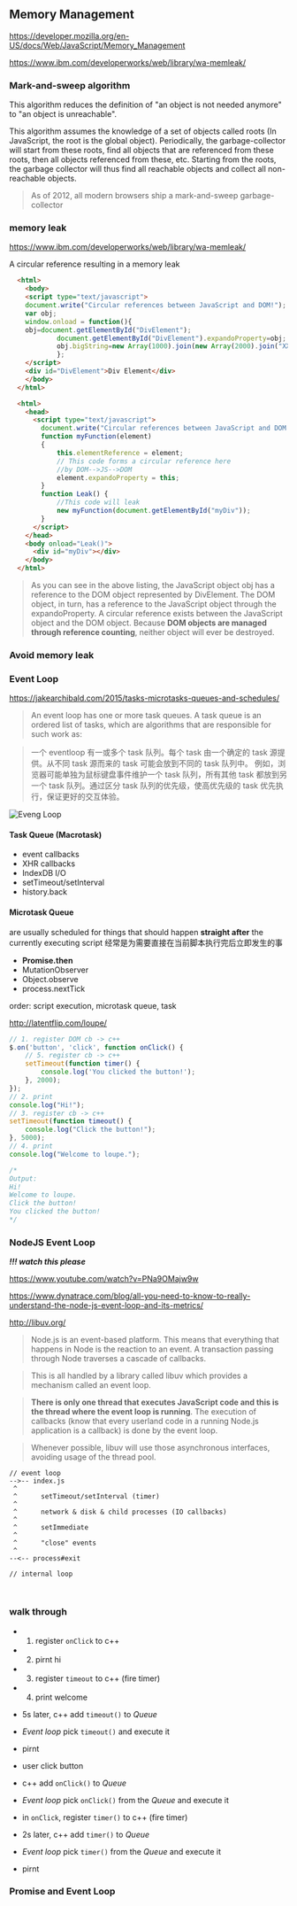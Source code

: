 Memory Management
--------------------

https://developer.mozilla.org/en-US/docs/Web/JavaScript/Memory_Management

https://www.ibm.com/developerworks/web/library/wa-memleak/

### Mark-and-sweep algorithm

This algorithm reduces the definition of "an object is not needed anymore" to "an object is unreachable".

This algorithm assumes the knowledge of a set of objects called roots (In JavaScript, the root is the global object). Periodically, the garbage-collector will start from these roots, find all objects that are referenced from these roots, then all objects referenced from these, etc. Starting from the roots, the garbage collector will thus find all reachable objects and collect all non-reachable objects.

>As of 2012, all modern browsers ship a mark-and-sweep garbage-collector


### memory leak

https://www.ibm.com/developerworks/web/library/wa-memleak/

A circular reference resulting in a memory leak

```html
  <html>
    <body>
    <script type="text/javascript">
    document.write("Circular references between JavaScript and DOM!");
    var obj;
    window.onload = function(){
    obj=document.getElementById("DivElement");
            document.getElementById("DivElement").expandoProperty=obj;
            obj.bigString=new Array(1000).join(new Array(2000).join("XXXXX"));
            };
    </script>
    <div id="DivElement">Div Element</div>
    </body>
  </html>

  <html>
    <head>
      <script type="text/javascript">
        document.write("Circular references between JavaScript and DOM!");
        function myFunction(element)
        {
            this.elementReference = element;
            // This code forms a circular reference here
            //by DOM-->JS-->DOM
            element.expandoProperty = this;
        }
        function Leak() {
            //This code will leak
            new myFunction(document.getElementById("myDiv"));
        }
      </script>
    </head>
    <body onload="Leak()">
      <div id="myDiv"></div>
    </body>
  </html>
```

> As you can see in the above listing, the JavaScript object obj has a reference to the DOM object represented by DivElement. The DOM object, in turn, has a reference to the JavaScript object through the expandoProperty. A circular reference exists between the JavaScript object and the DOM object. Because **DOM objects are managed through reference counting**, neither object will ever be destroyed.

### Avoid memory leak


### Event Loop

https://jakearchibald.com/2015/tasks-microtasks-queues-and-schedules/

> An event loop has one or more task queues. A task queue is an ordered list of tasks, which are algorithms that are responsible for such work as:

> 一个 eventloop 有一或多个 task 队列。每个 task 由一个确定的 task 源提供。从不同 task 源而来的 task 可能会放到不同的 task 队列中。
> 例如，浏览器可能单独为鼠标键盘事件维护一个 task 队列，所有其他 task 都放到另一个 task 队列。通过区分 task 队列的优先级，使高优先级的 task 优先执行，保证更好的交互体验。

![Eveng Loop](./event-loop.png)

#### Task Queue (Macrotask)
- event callbacks
- XHR callbacks
- IndexDB I/O
- setTimeout/setInterval
- history.back

#### Microtask Queue
are usually scheduled for things that should happen **straight after** the currently executing script
经常是为需要直接在当前脚本执行完后立即发生的事
- **Promise.then**
- MutationObserver
- Object.observe
- process.nextTick

order: script execution,  microtask queue, task

http://latentflip.com/loupe/

```js
// 1. register DOM cb -> c++
$.on('button', 'click', function onClick() {
    // 5. register cb -> c++
    setTimeout(function timer() {
        console.log('You clicked the button!');    
    }, 2000);
});
// 2. print
console.log("Hi!");
// 3. register cb -> c++
setTimeout(function timeout() {
    console.log("Click the button!");
}, 5000);
// 4. print
console.log("Welcome to loupe.");

/*
Output:
Hi!
Welcome to loupe.
Click the button!
You clicked the button!
*/

```

### NodeJS Event Loop

***!!! watch this please*** 

https://www.youtube.com/watch?v=PNa9OMajw9w

https://www.dynatrace.com/blog/all-you-need-to-know-to-really-understand-the-node-js-event-loop-and-its-metrics/

http://libuv.org/

> Node.js is an event-based platform. This means that everything that happens in Node is the reaction to an event. A transaction passing through Node traverses a cascade of callbacks. 

> This is all handled by a library called libuv which provides a mechanism called an event loop.

> **There is only one thread that executes JavaScript code and this is the thread where the event loop is running**. The execution of callbacks (know that every userland code in a running Node.js application is a callback) is done by the event loop. 

> Whenever possible, libuv will use those asynchronous interfaces, avoiding usage of the thread pool.


```
// event loop
-->-- index.js 
 ^
 ^      setTimeout/setInterval (timer)
 ^
 ^      network & disk & child processes (IO callbacks)
 ^
 ^      setImmediate
 ^
 ^      "close" events
 ^
--<-- process#exit

// internal loop



```



### walk through
- 1. register `onClick` to c++
- 2. pirnt hi
- 3. register `timeout`  to c++ (fire timer)
- 4. print welcome

- 5s later, c++ add `timeout()` to *Queue*
- *Event loop* pick `timeout()` and execute it
- pirnt

- user click button
- c++ add `onClick()` to *Queue*
- *Event loop* pick `onClick()` from the *Queue* and execute it
- in `onClick`, register `timer()` to c++ (fire timer)

- 2s later, c++ add `timer()` to *Queue*
- *Event loop* pick `timer()` from the *Queue* and execute it
- pirnt   


### Promise and Event Loop

